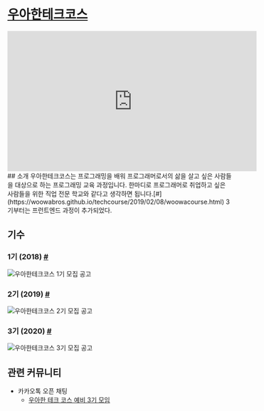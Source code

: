 # [우아한테크코스](https://woowacourse.github.io/)
<div style="text-align: center;">
<iframe width="560" height="315" src="https://www.youtube.com/embed/pvUTTfLphIo" frameborder="0" allow="accelerometer; autoplay; clipboard-write; encrypted-media; gyroscope; picture-in-picture" allowfullscreen></iframe></div>
## 소개
우아한테크코스는 프로그래밍을 배워 프로그래머로서의 삶을 살고 싶은 사람들을 대상으로 하는 프로그래밍 교육 과정입니다. 한마디로 프로그래머로 취업하고 싶은 사람들을 위한 직업 전문 학교와 같다고 생각하면 됩니다.[#](https://woowabros.github.io/techcourse/2019/02/08/woowacourse.html) 3기부터는 프런트엔드 과정이 추가되었다.

## 기수
### 1기 (2018) [#](https://woowabros.github.io/techcourse/2019/02/08/woowacourse.html)
![우아한테크코스 1기 모집 공고](https://woowabros.github.io/img/2019-02-08/techcourse_poster.jpeg)
### 2기 (2019) [#](https://woowabros.github.io/techcourse/2019/10/14/woowacourse.html)
![우아한테크코스 2기 모집 공고](https://woowabros.github.io/img/2019-10-14/techcourse_poster_2nd.jpg)
### 3기 (2020) [#](https://woowabros.github.io/techcourse/2020/10/06/woowacourse.html)
![우아한테크코스 3기 모집 공고](https://woowabros.github.io/img/2020-10-06/techcourse_poster_3nd.jpg)


## 관련 커뮤니티
- 카카오톡 오픈 채팅
    - [우아한 테크 코스 예비 3기 모임](https://open.kakao.com/o/g91HiGAc)